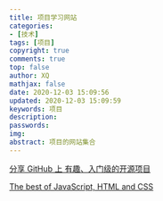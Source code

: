 ```yaml
---
title: 项目学习网站
categories: 
- [技术]
tags: [项目]
copyright: true
comments: true
top: false
author: XQ
mathjax: false
date: 2020-12-03 15:09:56
updated: 2020-12-03 15:09:59
keywords: 项目
description: 
passwords:
img: 
abstract: 项目的网站集合
---
```


[分享 GitHub 上 有趣、入门级的开源项目](https://hellogithub.com)

[The best of JavaScript, HTML and CSS](https://bestofjs.org/)

